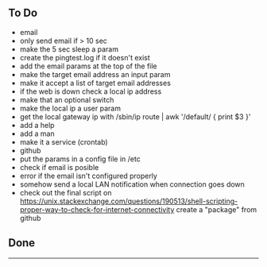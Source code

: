 ## To Do
* email
* only send email if > 10 sec
* make the 5 sec sleep a param
* create the pingtest.log if it doesn't exist
* add the email params at the top of the file
* make the target email address an input param
* make it accept a list of target email addresses
* if the web is down check a local ip address
* make that an optional switch
* make the local ip a user param
* get the local gateway ip with /sbin/ip route | awk '/default/ { print $3 }'
* add a help
* add a man
* make it a service (crontab)
* github
* put the params in a config file in /etc
* check if email is posible
* error if the email isn't configured properly
* somehow send a local LAN notification when connection goes down
* check out the final script on https://unix.stackexchange.com/questions/190513/shell-scripting-proper-way-to-check-for-internet-connectivity
create a "package" from github

## Done
----